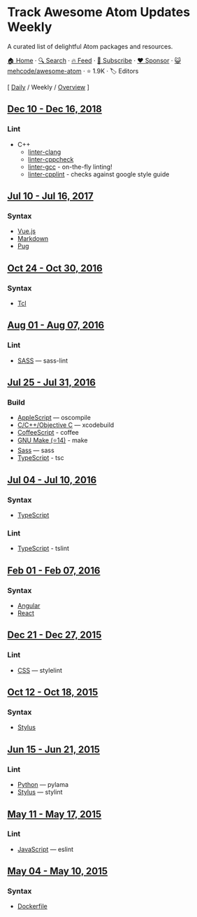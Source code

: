 # Track Awesome Atom Updates Weekly

A curated list of delightful Atom packages and resources.

[🏠 Home](/README.md) · [🔍 Search](https://www.trackawesomelist.com/search/) · [🔥 Feed](https://www.trackawesomelist.com/mehcode/awesome-atom/week/rss.xml) · [📮 Subscribe](https://trackawesomelist.us17.list-manage.com/subscribe?u=d2f0117aa829c83a63ec63c2f&id=36a103854c) · [❤️  Sponsor](https://github.com/sponsors/theowenyoung) · [😺 mehcode/awesome-atom](https://github.com/mehcode/awesome-atom) · ⭐ 1.9K · 🏷️ Editors

[ [Daily](/content/mehcode/awesome-atom/README.md) / Weekly / [Overview](/content/mehcode/awesome-atom/readme/README.md) ]

## [Dec 10 - Dec 16, 2018](/content/2018/50/README.md)

### Lint

*   C++
    *   [linter-clang](https://atom.io/packages/linter-clang)
    *   [linter-cppcheck](https://atom.io/packages/linter-cppcheck)
    *   [linter-gcc](https://atom.io/packages/linter-gcc) - on-the-fly linting!
    *   [linter-cpplint](https://atom.io/packages/linter-cpplint) - checks against google style guide

## [Jul 10 - Jul 16, 2017](/content/2017/28/README.md)

### Syntax

*   [Vue.js](https://atom.io/packages/language-vue)
*   [Markdown](https://atom.io/packages/language-markdown)
*   [Pug](https://atom.io/packages/language-pug)

## [Oct 24 - Oct 30, 2016](/content/2016/43/README.md)

### Syntax

*   [Tcl](https://atom.io/packages/language-tcl)

## [Aug 01 - Aug 07, 2016](/content/2016/31/README.md)

### Lint

*   [SASS](https://atom.io/packages/linter-sass-lint) — sass-lint

## [Jul 25 - Jul 31, 2016](/content/2016/30/README.md)

### Build

*   [AppleScript](https://atom.io/packages/build-applescript) — oscompile
*   [C/C++/Objective C](https://atom.io/packages/build-xcodebuild) — xcodebuild
*   [CoffeeScript](https://atom.io/packages/build-coffee) - coffee
*   [GNU Make (⭐14)](https://github.com/AtomBuild/atom-build-make) - make
*   [Sass](https://atom.io/packages/build-sass) — sass
*   [TypeScript](https://atom.io/packages/build-tsc) - tsc

## [Jul 04 - Jul 10, 2016](/content/2016/27/README.md)

### Syntax

*   [TypeScript](https://atom.io/packages/atom-typescript)

### Lint

*   [TypeScript](https://atom.io/packages/linter-tslint) - tslint

## [Feb 01 - Feb 07, 2016](/content/2016/5/README.md)

### Syntax

*   [Angular](https://atom.io/packages/angularjs)
*   [React](https://atom.io/packages/react)

## [Dec 21 - Dec 27, 2015](/content/2015/51/README.md)

### Lint

*   [CSS](https://atom.io/packages/linter-stylelint) — stylelint

## [Oct 12 - Oct 18, 2015](/content/2015/41/README.md)

### Syntax

*   [Stylus](https://atom.io/packages/stylus)

## [Jun 15 - Jun 21, 2015](/content/2015/24/README.md)

### Lint

*   [Python](https://atom.io/packages/linter-pylama) — pylama
*   [Stylus](https://atom.io/packages/linter-stylint) — stylint

## [May 11 - May 17, 2015](/content/2015/19/README.md)

### Lint

*   [JavaScript](https://atom.io/packages/linter-eslint) — eslint

## [May 04 - May 10, 2015](/content/2015/18/README.md)

### Syntax

*   [Dockerfile](https://atom.io/packages/language-docker)